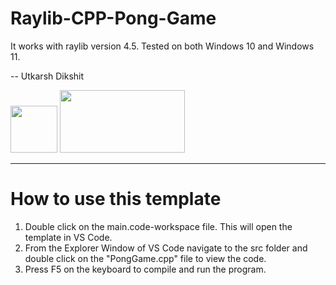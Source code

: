 # Raylib-CPP-Pong-Game
It works with raylib version 4.5. Tested on both Windows 10 and Windows 11.

-- Utkarsh Dikshit

<p align ="left">
  <img width="75" height="75" src="https://user-images.githubusercontent.com/121726699/215234958-2659b12a-4181-4f6b-a757-3e868244192e.png">
  <img width="200" height="100" src="https://user-images.githubusercontent.com/121726699/215234968-9f5961e4-8ca0-4f4e-acdc-53c1817547dd.png">
</p>

-----------------------------------------------------------------------------------------------------------------------------

# How to use this template
1. Double click on the main.code-workspace file. This will open the template in VS Code.
2. From the Explorer Window of VS Code navigate to the src folder and double click on the "PongGame.cpp" file to view the code.
3. Press F5 on the keyboard to compile and run the program.

